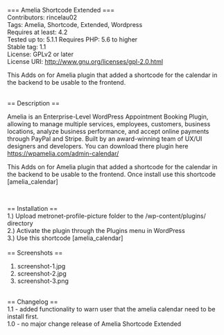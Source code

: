 === Amelia Shortcode Extended === <br/>
Contributors: rincelau02 <br/>
Tags: Amelia, Shortcode, Extended, Wordpress <br/>
Requires at least: 4.2 <br/>
Tested up to: 5.1.1
Requires PHP: 5.6 to higher <br/>
Stable tag: 1.1 <br/>
License: GPLv2 or later <br/>
License URI: http://www.gnu.org/licenses/gpl-2.0.html <br/>

<p>This Adds on for Amelia plugin that added a shortcode for the calendar in the backend to be usable to the frontend.</p>

<br/>
== Description ==<br/>
<p>Amelia is an Enterprise-Level WordPress Appointment Booking Plugin, allowing to manage multiple services, employees, customers, business locations, analyze business performance, and accept online payments through PayPal and Stripe. Built by an award-winning team of UX/UI designers and developers. You can download there plugin here <a target="_blank" href="https://wpamelia.com/admin-calendar/">https://wpamelia.com/admin-calendar/</a></p>
<p>This Adds on for Amelia plugin that added a shortcode for the calendar in the backend to be usable to the frontend. Once install use this shortcode [amelia_calendar]</p>
<br/>

== Installation ==<br/>
1.) Upload metronet-profile-picture folder to the /wp-content/plugins/ directory<br/>
2.) Activate the plugin through the Plugins menu in WordPress<br/>
3.) Use this shortcode [amelia_calendar]<br/>
<br/>
== Screenshots ==<br/>
1. screenshot-1.jpg<br/>
2. screenshot-2.jpg<br/>
3. screenshot-3.png<br/>
<br/>
== Changelog ==<br/>
1.1 - added functionality to warn user that the amelia calendar need to be install first. <br/>
1.0 - no major change release of Amelia Shortcode Extended